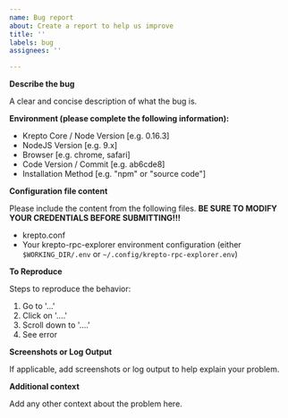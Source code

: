 ```yaml
---
name: Bug report
about: Create a report to help us improve
title: ''
labels: bug
assignees: ''

---
```


**Describe the bug**

A clear and concise description of what the bug is.

**Environment (please complete the following information):**

 - Krepto Core / Node Version [e.g. 0.16.3]
 - NodeJS Version [e.g. 9.x]
 - Browser [e.g. chrome, safari]
 - Code Version / Commit [e.g. ab6cde8]
 - Installation Method [e.g. "npm" or "source code"]
 
**Configuration file content**

Please include the content from the following files. **BE SURE TO MODIFY YOUR CREDENTIALS BEFORE SUBMITTING!!!**
 - krepto.conf
 - Your krepto-rpc-explorer environment configuration (either `$WORKING_DIR/.env` or `~/.config/krepto-rpc-explorer.env`)

**To Reproduce**

Steps to reproduce the behavior:
1. Go to '...'
2. Click on '....'
3. Scroll down to '....'
4. See error

**Screenshots or Log Output**

If applicable, add screenshots or log output to help explain your problem.

**Additional context**

Add any other context about the problem here.
